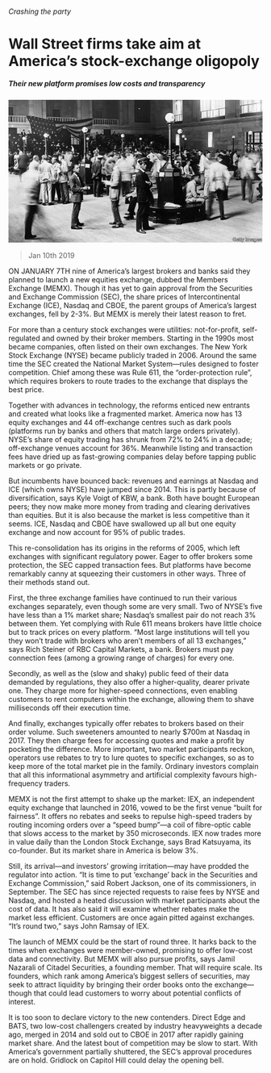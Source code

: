 ###### Crashing the party

# Wall Street firms take aim at America’s stock-exchange oligopoly 

##### Their new platform promises low costs and transparency 

![image](images/20190112_FNP001_0.jpg) 

> Jan 10th 2019 

 

ON JANUARY 7TH nine of America’s largest brokers and banks said they planned to launch a new equities exchange, dubbed the Members Exchange (MEMX). Though it has yet to gain approval from the Securities and Exchange Commission (SEC), the share prices of Intercontinental Exchange (ICE), Nasdaq and CBOE, the parent groups of America’s largest exchanges, fell by 2-3%. But MEMX is merely their latest reason to fret. 

For more than a century stock exchanges were utilities: not-for-profit, self-regulated and owned by their broker members. Starting in the 1990s most became companies, often listed on their own exchanges. The New York Stock Exchange (NYSE) became publicly traded in 2006. Around the same time the SEC created the National Market System—rules designed to foster competition. Chief among these was Rule 611, the “order-protection rule”, which requires brokers to route trades to the exchange that displays the best price. 

Together with advances in technology, the reforms enticed new entrants and created what looks like a fragmented market. America now has 13 equity exchanges and 44 off-exchange centres such as dark pools (platforms run by banks and others that match large orders privately). NYSE’s share of equity trading has shrunk from 72% to 24% in a decade; off-exchange venues account for 36%. Meanwhile listing and transaction fees have dried up as fast-growing companies delay before tapping public markets or go private. 

But incumbents have bounced back: revenues and earnings at Nasdaq and ICE (which owns NYSE) have jumped since 2014. This is partly because of diversification, says Kyle Voigt of KBW, a bank. Both have bought European peers; they now make more money from trading and clearing derivatives than equities. But it is also because the market is less competitive than it seems. ICE, Nasdaq and CBOE have swallowed up all but one equity exchange and now account for 95% of public trades. 

This re-consolidation has its origins in the reforms of 2005, which left exchanges with significant regulatory power. Eager to offer brokers some protection, the SEC capped transaction fees. But platforms have become remarkably canny at squeezing their customers in other ways. Three of their methods stand out. 

First, the three exchange families have continued to run their various exchanges separately, even though some are very small. Two of NYSE’s five have less than a 1% market share; Nasdaq’s smallest pair do not reach 3% between them. Yet complying with Rule 611 means brokers have little choice but to track prices on every platform. “Most large institutions will tell you they won’t trade with brokers who aren’t members of all 13 exchanges,” says Rich Steiner of RBC Capital Markets, a bank. Brokers must pay connection fees (among a growing range of charges) for every one. 

Secondly, as well as the (slow and shaky) public feed of their data demanded by regulations, they also offer a higher-quality, dearer private one. They charge more for higher-speed connections, even enabling customers to rent computers within the exchange, allowing them to shave milliseconds off their execution time. 

And finally, exchanges typically offer rebates to brokers based on their order volume. Such sweeteners amounted to nearly $700m at Nasdaq in 2017. They then charge fees for accessing quotes and make a profit by pocketing the difference. More important, two market participants reckon, operators use rebates to try to lure quotes to specific exchanges, so as to keep more of the total market pie in the family. Ordinary investors complain that all this informational asymmetry and artificial complexity favours high-frequency traders. 

MEMX is not the first attempt to shake up the market: IEX, an independent equity exchange that launched in 2016, vowed to be the first venue “built for fairness”. It offers no rebates and seeks to repulse high-speed traders by routing incoming orders over a “speed bump”—a coil of fibre-optic cable that slows access to the market by 350 microseconds. IEX now trades more in value daily than the London Stock Exchange, says Brad Katsuyama, its co-founder. But its market share in America is below 3%. 

Still, its arrival—and investors’ growing irritation—may have prodded the regulator into action. “It is time to put ‘exchange’ back in the Securities and Exchange Commission,” said Robert Jackson, one of its commissioners, in September. The SEC has since rejected requests to raise fees by NYSE and Nasdaq, and hosted a heated discussion with market participants about the cost of data. It has also said it will examine whether rebates make the market less efficient. Customers are once again pitted against exchanges. “It’s round two,” says John Ramsay of IEX. 

The launch of MEMX could be the start of round three. It harks back to the times when exchanges were member-owned, promising to offer low-cost data and connectivity. But MEMX will also pursue profits, says Jamil Nazarali of Citadel Securities, a founding member. That will require scale. Its founders, which rank among America’s biggest sellers of securities, may seek to attract liquidity by bringing their order books onto the exchange—though that could lead customers to worry about potential conflicts of interest. 

It is too soon to declare victory to the new contenders. Direct Edge and BATS, two low-cost challengers created by industry heavyweights a decade ago, merged in 2014 and sold out to CBOE in 2017 after rapidly gaining market share. And the latest bout of competition may be slow to start. With America’s government partially shuttered, the SEC’s approval procedures are on hold. Gridlock on Capitol Hill could delay the opening bell. 

